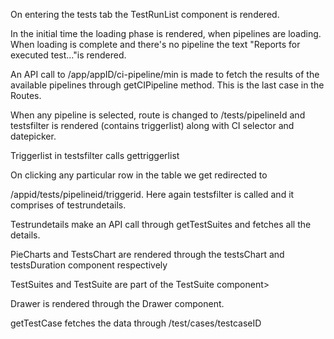On entering the tests tab the TestRunList component is rendered.

In the initial time the loading phase is rendered, when pipelines are loading.
When loading is complete and there's no pipeline the text "Reports for executed test..."is rendered.

An API call to /app/appID/ci-pipeline/min is made to fetch the results of the available pipelines through getCIPipeline method. This is the last case in the Routes.

When any pipeline is selected, route is changed to /tests/pipelineId and testsfilter is rendered (contains triggerlist) along with CI selector and datepicker.

Triggerlist in testsfilter calls gettriggerlist

On clicking any particular row in the table we get redirected to

/appid/tests/pipelineid/triggerid. Here again testsfilter is called and it comprises of testrundetails.

Testrundetails make an API call through getTestSuites and fetches all the details.

PieCharts and TestsChart are rendered through the testsChart and testsDuration component respectively

TestSuites and TestSuite are part of the TestSuite component>

Drawer is rendered through the Drawer component.

getTestCase fetches the data through /test/cases/testcaseID
